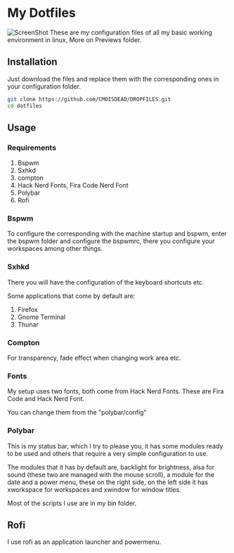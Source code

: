 # My Dotfiles

![ScreenShot](/Previews/2021-02-10-140106_1600x900_scrot.png)
These are my configuration files of all my basic working environment in linux, More on Previews folder.

## Installation

Just download the files and replace them with the corresponding ones in your configuration folder.

```bash
git clone https://github.com/CMOISDEAD/DROPFILES.git
cd dotfiles
```

## Usage
### Requirements

1. Bspwm
2. Sxhkd
3. compton
4. Hack Nerd Fonts, Fira Code Nerd Font
5. Polybar
6. Rofi


### Bspwm
To configure the corresponding with the machine startup and bspwm, enter the bspwm folder and configure the bspwmrc,
there you configure your workspaces among other things.

### Sxhkd
There you will have the configuration of the keyboard shortcuts etc.

Some applications that come by default are:

 1. Firefox
 2. Gnome Terminal
 3. Thunar

### Compton
For transparency, fade effect when changing work area etc.

### Fonts 
My setup uses two fonts, both come from Hack Nerd Fonts.
These are Fira Code and Hack Nerd Font.

You can change them from the "polybar/config"

### Polybar
This is my status bar, which I try to please you, it has some modules ready to be used and others that require a very simple configuration to use.

The modules that it has by default are, backlight for brightness, alsa for sound (these two are managed with the mouse scroll), a module for the date and a power menu, these on the right side, on the left side it has xworkspace for workspaces and xwindow for window titles.

Most of the scripts I use are in my bin folder.

## Rofi
I use rofi as an application launcher and powermenu.
